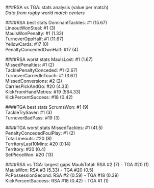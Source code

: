 ###RSA vs TGA: stats analysis (value per match)  
_Data from rugby world match centers_

####RSA best stats
DominantTackles: #1 (15.67)  
LineoutWonSteal: #1 (3)  
MaulsWonPenalty: #1 (1.33)  
TurnoverOppHalf: #1 (11.67)  
YellowCards: #17 (0)  
PenaltyConcededOwnHalf: #17 (4)

####RSA worst stats
MaulsLost: #1 (1.67)  
MissedPenalties: #1 (2)  
TacklePenaltyConceded: #1 (2.67)  
TurnoverCarriedInTouch: #1 (3.67)  
MissedConversions: #2 (2)  
CarriesPickAndGo: #20 (4.33)  
KickFromHandMetres: #19 (564.33)  
KickPercentSuccess: #18 (0.42)

####TGA best stats
ScrumsWon: #1 (9)  
TackleTrySaver: #1 (3)  
TurnoverBadPass: #19 (3)

####TGA worst stats
MissedTackles: #1 (41.5)  
PenaltyConcededFoulPlay: #1 (2)  
TotalLineouts: #20 (8)  
TerritoryLast10Mins: #20 (0.14)  
Territory: #20 (0.4)  
SetPieceWon: #20 (13)

####RSA vs TGA: largest gaps
MaulsTotal: RSA #2 (7) - TGA #20 (1)  
MaulsWon: RSA #3 (5.33) - TGA #20 (0.5)  
PcPossessionSecond: RSA #2 (0.59) - TGA #18 (0.39)  
KickPercentSuccess: RSA #18 (0.42) - TGA #1 (1)
